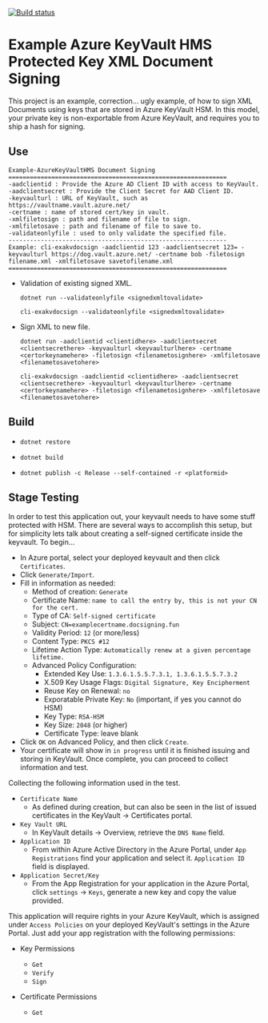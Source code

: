 [![Build status](https://ci.appveyor.com/api/projects/status/v05cki0xy9uvlkgk/branch/master?svg=true)](https://ci.appveyor.com/project/jmhardison/example-azurekeyvaulthsm-xmlsigning/branch/master)

# Example Azure KeyVault HMS Protected Key XML Document Signing

This project is an example, correction... ugly example, of how to sign XML Documents using keys that are stored in Azure KeyVault HSM.
In this model, your private key is non-exportable from Azure KeyVault, and requires you to ship a hash for signing.

## Use
```
Example-AzureKeyVaultHMS Document Signing
=============================================================
-aadclientid : Provide the Azure AD Client ID with access to KeyVault.
-aadclientsecret : Provide the Client Secret for AAD Client ID.
-keyvaulturl : URL of KeyVault, such as https://vaultname.vault.azure.net/ 
-certname : name of stored cert/key in vault.
-xmlfiletosign : path and filename of file to sign.
-xmlfiletosave : path and filename of file to save to.
-validateonlyfile : used to only validate the specified file.
-------------------------------------------------------------
Example: cli-exakvdocsign -aadclientid 123 -aadclientsecret 123= -keyvaulturl https://dog.vault.azure.net/ -certname bob -filetosign filename.xml -xmlfiletosave savetofilename.xml
=============================================================
```

* Validation of existing signed XML.

  `dotnet run --validateonlyfile <signedxmltovalidate>`
  
  `cli-exakvdocsign --validateonlyfile <signedxmltovalidate>`

* Sign XML to new file.

  `dotnet run -aadclientid <clientidhere> -aadclientsecret <clientsecrethere> -keyvaulturl <keyvaulturlhere> -certname <certorkeynamehere> -filetosign <filenametosignhere> -xmlfiletosave <filenametosavetohere>`

  `cli-exakvdocsign -aadclientid <clientidhere> -aadclientsecret <clientsecrethere> -keyvaulturl <keyvaulturlhere> -certname <certorkeynamehere> -filetosign <filenametosignhere> -xmlfiletosave <filenametosavetohere>`


## Build

* `dotnet restore`

* `dotnet build`

* `dotnet publish -c Release --self-contained -r <platformid>`
## Stage Testing

In order to test this application out, your keyvault needs to have some stuff protected with HSM. There are several ways to accomplish this setup, but for simplicity lets talk about creating a self-signed certificate inside the keyvault.
To begin...

* In Azure portal, select your deployed keyvault and then click `Certificates`.
* Click `Generate/Import`.
* Fill in information as needed:
  * Method of creation: `Generate`
  * Certificate Name: `name to call the entry by, this is not your CN for the cert.`
  * Type of CA: `Self-signed certificate`
  * Subject: `CN=examplecertname.docsigning.fun`
  * Validity Period: `12` (or more/less)
  * Content Type: `PKCS #12`
  * Lifetime Action Type: `Automatically renew at a given percentage lifetime.`
  * Advanced Policy Configuration:
    * Extended Key Use: `1.3.6.1.5.5.7.3.1, 1.3.6.1.5.5.7.3.2`
    * X.509 Key Usage Flags: `Digital Signature, Key Encipherment`
    * Reuse Key on Renewal: `no`
    * Exporatable Private Key: `No` (important, if yes you cannot do HSM)
    * Key Type: `RSA-HSM`
    * Key Size: `2048` (or higher)
    * Certificate Type: leave blank
* Click `OK` on Advanced Policy, and then click `Create`.
* Your certificate will show in `in progress` until it is finished issuing and storing in KeyVault. Once complete, you can proceed to collect information and test.

Collecting the following information used in the test.
* `Certificate Name`
  * As defined during creation, but can also be seen in the list of issued certificates in the KeyVault -> Certificates portal.
* `Key Vault URL`
  * In KeyVault details -> Overview, retrieve the `DNS Name` field.
* `Application ID`
  * From within Azure Active Directory in the Azure Portal, under `App Registrations` find your application and select it. `Application ID` field is displayed.
* `Application Secret/Key`
  * From the App Registration for your application in the Azure Portal, click `settings` -> `Keys`, generate a new key and copy the value provided.


This application will require rights in your Azure KeyVault, which is assigned under `Access Policies` on your deployed KeyVault's settings in the Azure Portal. Just add your app registration with the following permissions:

* Key Permissions
  * `Get`
  * `Verify`
  * `Sign`

* Certificate Permissions
  * `Get`